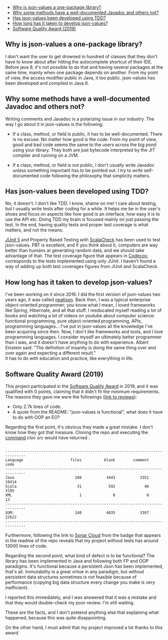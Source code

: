 
- [Why is json-values a one-package library?](#opl)
- [Why some methods have a well-documented Javadoc and others not?](#javadoc)
- [Has json-values been developed using TDD?](#tests)
- [How long has it taken to develop json-values?](#time)
- [Software Quality Award (2019)](#award)


## <a name="tests"><a/> Why is json-values a one-package library?
I don't want the user to get drowned in hundred of classes that they don't have to know about after hitting the 
autocomplete shortcut of their IDE. Before java 9, it's not possible to do that and having several packages at 
the same time, mainly when one package depends on another. From my point of view, the access modifier public 
in Java, it too public. json-values has been developed and compiled in Java 8. 

## <a name="javadoc"><a/> Why some methods have a well-documented Javadoc and others not?
Writing comments and Javadoc is a polarizing issue in our industry. 
The way I go about it in json-values is the following:
    
   - If a class, method, or field is public, it has to be well-documented. There is no excuse. 
   No matter how good is the code. From my point of view, good and bad code seems the same to 
   the users across the big pond using your library. They both are just bytecode interpreted 
   by the JIT compiler and running on a JVM. 

   - If a class, method, or field is not public, I don't usually write Javadoc unless something important has 
   to be pointed out. I try to write self-documented code following the philosophy that simplicity matters.
 
## <a name="opl"><a/> Has json-values been developed using TDD?
No, it doesn't. I don't like TDD. I know, shame on me! I care about testing, but I usually write tests after 
coding for a while. It helps me be in the user's shoes and focus on aspects like how good is an interface, 
how easy it is to use the API etc. Doing TDD my brain is focused mainly on just passing the test. In the end, 
having quality tests and proper test coverage is what matters, and not the means.

[JUnit 5](https://junit.org/junit5/) and Property Based Testing with [ScalaCheck](https://www.scalacheck.org/) has
been used to test json-values. PBT is excellent, and if you think about it, computers are way better than humans at 
generating random data, and we should take advantage of that. The test coverage figure that appears in [Codecov](https://codecov.io/gh/imrafaelmerino/json-values), corresponds to 
the tests implemented using only JUnit. I haven't found a way of adding up both test coverages figures from JUnit and 
ScalaCheck.

## <a name="time"><a/> How long has it taken to develop json-values?
I've been working on it since 2016. I did the first version of json-values two years ago, it was called [neatjson](https://github.com/imrafaelmerino/neatjson/). Back then, I was a typical enterprise object-oriented programmer; you know what I mean, I loved frameworks like Spring, Hibernate, and all that stuff. I reeducated myself reading a lot of books and watching a lot of videos on youtube about computer science:  functional programming, pure object-oriented programming, APIs, programming languages... I've put in json-values all the knowledge I've been acquiring since then.
Now, I don't like frameworks and tools, and I love programming languages. I consider myself an ultimately better programmer than I was, and it doesn't have anything to do with experience.  Albert Einstein said: "The definition of insanity is doing the same thing over and over again and expecting a different result."  
It has to do with education and practice, like everything in life. 

## <a name="award"><a/> Software Quality Award (2019)
This project participated in the [Software Quality Award](https://www.yegor256.com/2018/09/30/award-2019.html) in 2019, and it was 
qualified with 0 points, claiming that it didn't fit the minimum requirements. 
The reasons they gave me were the followings ([link to reviews](https://www.yegor256.com/txt/2019/award-2019.txt)):
* Only 2.7k lines of code.  
* A quote from the README: "json-values is functional", what does it have to do with OOP an EO? 

Regarding the first point, it's obvious they made a great mistake. I don't know how they
got that measure. Cloning the repo and executing the [command](https://www.npmjs.com/package/cloc)  _cloc src_ would have returned :

```

-------------------------------------------------------------------------------
Language                     files          blank        comment           code
-------------------------------------------------------------------------------
Java                           108           3443           3351          19414
Scala                           31            592             46           3195
XML                              1              0              0             13
-------------------------------------------------------------------------------
SUM:                           140           4035           3397          22622
-------------------------------------------------------------------------------
```

Furthermore, following the link to [Sonar Cloud](https://sonarcloud.io/code?id=imrafaelmerino_json-values) from the badge that appears in the readme of the repo reveals that 
my project without tests has around 13000 lines of code.

Regarding the second point, what kind of defect is to be functional? The library has been implemented in Java and 
following both FP and OOP paradigms. It's functional because a persistent Json has been implemented, that's all. 
Immutability is a great virtue in any paradigm, but without persistent data structures sometimes is not feasible because of
performance (copying big data structure every change you make is very inefficient).

I reported this immediately, and I was answered that it was a mistake and that they would double-check my poor review. 
I'm still waiting.

These are the facts, and I don't pretend anything else that explaining what happened, because this was quite disappointing.  

On the other hand, I must admit that my project improved a lot thanks to this award. 








    
